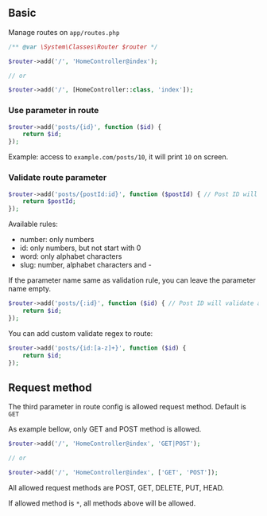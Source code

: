 ## Basic
Manage routes on `app/routes.php`

```php
/** @var \System\Classes\Router $router */

$router->add('/', 'HomeController@index');

// or

$router->add('/', [HomeController::class, 'index']);
```

### Use parameter in route
```php
$router->add('posts/{id}', function ($id) {
    return $id;
});
```
Example: access to `example.com/posts/10`, it will print `10` on screen.


### Validate route parameter
```php
$router->add('posts/{postId:id}', function ($postId) { // Post ID will validate as ID
    return $postId;
});
```

Available rules:
- number: only numbers
- id: only numbers, but not start with 0
- word: only alphabet characters
- slug: number, alphabet characters and -

If the parameter name same as validation rule, you can leave the parameter name empty.
```php
$router->add('posts/{:id}', function ($id) { // Post ID will validate as ID
    return $id;
});
```

You can add custom validate regex to route:
```php
$router->add('posts/{id:[a-z]+}', function ($id) {
    return $id;
});
```
## Request method
The third parameter in route config is allowed request method. Default is `GET`

As example bellow, only GET and POST method is allowed.
```php
$router->add('/', 'HomeController@index', 'GET|POST');

// or

$router->add('/', 'HomeController@index', ['GET', 'POST']);
```

All allowed request methods are POST, GET, DELETE, PUT, HEAD.

If allowed method is `*`, all methods above will be allowed.

